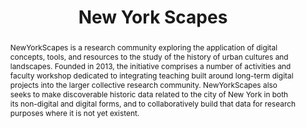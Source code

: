 ---
pid: nyscapes
done: true
title: New York Scapes
featured: true
category: Other
tags:
- urban-humanities
abstract: NewYorkScapes is a research community exploring the application of digital
  concepts, tools, and resources to the study of the history of urban cultures and
  landscapes. Founded in 2013, the initiative comprises a number of activities and
  faculty workshop dedicated to integrating teaching built around long-term digital
  projects into the larger collective research community. NewYorkScapes also seeks
  to make discoverable historic data related to the city of New York in both its non-digital
  and digital forms, and to collaboratively build that data for research purposes
  where it is not yet existent.
pis:
- wolf
- augst
link: https://newyorkscapes.org/
image: nyscapes.jpg
original_img: https://newyorkscapes.org/wp-content/uploads/2017/03/nypl.digitalcollections.510d47d9-4f4a-a3d9-e040-e00a18064a99.001.g-e1499967503198.jpg
hero_image: "/media/projects/nyscapes.jpg"
order: '025'
layout: project
---